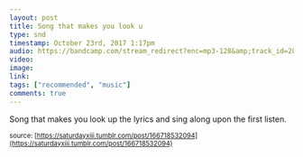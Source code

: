 ```yaml
---
layout: post
title: Song that makes you look u
type: snd
timestamp: October 23rd, 2017 1:17pm
audio: https://bandcamp.com/stream_redirect?enc=mp3-128&amp;track_id=2861756721&amp;ts=1618890940&amp;t=446bc89c61979b040ad147fa62d6702f5e45c846
video: 
image: 
link: 
tags: ["recommended", "music"]
comments: true
---
```


Song that makes you look up the lyrics and sing along upon the first listen.
 
  
<small>source: [https://saturdayxiii.tumblr.com/post/166718532094](https://saturdayxiii.tumblr.com/post/166718532094)</small>